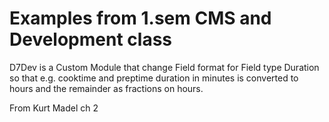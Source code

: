 # Examples from 1.sem CMS and Development class
D7Dev is a Custom Module that change Field format for Field type Duration so that e.g. cooktime and preptime duration in minutes is converted to hours and the remainder as fractions on hours.

From Kurt Madel ch 2
